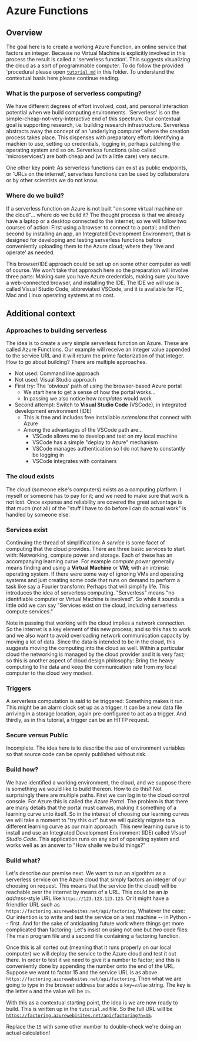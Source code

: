 # Azure Functions

## Overview

The goal here is to create a working Azure Function, an online service that factors an integer. 
Because no Virtual Machine is explicitly involved in this process the result is called a 'serverless function'.
This suggests visualizing the cloud as a sort of programmable computer. To do follow the provided 'procedural
please open [`tutorial.md`](https://github.com/robfatland/serverless/azure/tutorial.md) in this folder. 
To understand the contextual basis here please continue reading. 


### What is the purpose of serverless computing? 

We have different degrees of effort involved, cost, and personal interaction potential when we build computing
environments. 'Serverless' is on the simple-cheap-not-very-interactive end of this spectrum. Our contextual goal
is supporting research, i.e. building research infrastructure. Serverless abstracts away 
the concept of an 'underlying computer' where the creation process takes place. This dispenses with preparatory 
effort: Identifying a machien to use, setting up credentials, logging in, perhaps patching the operating system
and so on. Serverless functions (also called 'microservices') are both cheap and (with a little care) very secure.  

One other key point: As serverless functions can exist as public endpoints, or 'URLs on the internet', 
serverless functions can be used by collaborators or by other scientists we do not know. 


### Where do we build?

If a serverless function on Azure is not built "on some virtual machine on the cloud"... where *do* we build it? 
The thought process is that we already have a laptop or a desktop connected to the internet; so we will follow 
two courses of action: First using a browser to connect to a portal; and then second by installing an app, 
an Integrated Development Environment, that is designed for developing and testing serverless functions before
conveniently uploading them to the Azure cloud; where they 'live and operate' as needed. 


This browser/IDE approach could be set up on some other computer as well of course. We won't take that approach
here so the preparation will involve three parts: Making sure you have Azure credentials, making sure you have 
a web-connected browser, and installing the IDE. The IDE we will use is called Visual Studio Code, abbreviated 
VSCode, and it is available for PC, Mac and Linux operating systems at no cost. 


## Additional context


### Approaches to building serverless


The idea is to create a very simple serverless function on Azure. These are called Azure Functions. 
Our example will receive an integer value appended to the service URL and it will return the prime factorization of that integer. 
How to go about building? There are multiple approaches.

- Not used: Command line approach
- Not used: Visual Studio approach
- First try: The 'obvious' path of using the browser-based Azure portal
    - We start here to get a sense of how the portal works...
    - In passing we also notice how *templates* would work 
- Second attempt: Switch to **Visual Studio Code** (VSCode), in integrated development environment (IDE)
    - This is free and includes free installable *extensions* that connect with Azure
    - Among the advantages of the VSCode path are...
        - VSCode allows me to develop and test on my local machine
        - VSCode has a simple "deploy to Azure" mechanism
        - VSCode manages authentication so I do not have to constantly be logging in
        - VSCode integrates with containers


### The cloud exists


The cloud (someone else's computers) exists as a computing platform. I myself or someone has to pay for it; 
and we need to make sure that work is not lost. Once expense and reliability are covered the great advantage 
is that much (not all) of the "stuff I have to do before I can do actual work" is handled by someone else. 


### Services exist


Continuing the thread of simplification: A *service* is some facet of computing that the cloud provides. There
are three basic services to start with: Networking, compute power and storage. Each of these has an accompanying
learning curve. For example *compute power* generally means finding and using a **Virtual Machine** or **VM**; with an
intrinsic operating system. If there were some way of ignoring VMs and operating systems and just creating some
code that runs on demand to perform a task like say a Fourier transform: Perhaps that will simplify life. This 
introduces the idea of serverless computing. "Serverless" means "no identifiable computer or Virtual Machine is 
involved". So while it sounds a little odd we can say "Services exist on the cloud, including serverless
compute services."

Note in passing that working with the cloud implies a network connection. So the internet is a key element of
this new process; and so this has to work and we also want to avoid overloading network communication capacity
by moving a lot of data. Since the data is intended to be in the cloud, this suggests moving the computing into
the cloud as well. Within a particular cloud the networking is managed by the cloud provider and it is very 
fast; so this is another aspect of cloud design philosophy: Bring the heavy computing to the data and keep
the communication rate from my local computer to the cloud very modest.


### Triggers


A serverless computation is said to be triggered: Something makes it run. This might be an alarm clock set 
up as a trigger. It can be a new data file arriving in a storage location, again pre-configured to act as a 
trigger. And thirdly, as in this tutorial, a trigger can be an HTTP request. 


### Secure versus Public


Incomplete. The idea here is to describe the use of environment variables so that source code can be openly
published without risk. 


### Build how?


We have identified a working environment, the cloud, and we suppose there is something we would like to build
thereon. How to do this? Not surprisingly there are multiple paths. First we can log in to the cloud control
console. For Azure this is called the *Azure Portal*. The problem is that there are many details that the portal
must canvas, making it something of a learning curve unto itself. So in the interest of choosing our learning 
curves we will take a moment to "try this out" but we will quickly migrate to a different learning curve as our
main approach. This new learning curve is to install and use an Integrated Development Environment (IDE) called
*Visual Studio Code*. This application runs on any sort of operating system and works well as an answer to 
"How shalle we build things?"


### Build what? 


Let's describe our premise next. We want to run an algorithm as a serverless service on the Azure cloud that simply
factors an integer of our choosing on request. This means that the service (in the cloud) will be reachable over
the internet by means of a URL. This could be an *ip address*-style URL like `https://123.123.123.123`. Or it 
might have a friendlier URL such as `https://factoring.azurewebsites.net/api/factoring`. Whatever the case: Our 
intention is to write and test the service on a test machine -- in Python -- first. And for the sake of 
anticipating future work where things get more complicated than factoring: Let's insist on using not one 
but *two* code files: The main program file and a second file containing a factoring function. 

Once this is all sorted out (meaning that it runs properly on our local computer) we will deploy the service 
to the Azure cloud and test it out there. In order to test it we need to give it a number to factor; and this
is conveniently done by appending the number onto the end of the URL. Suppose we want to factor 15 and the
service URL is as above `https://factoring.azurewebsites.net/api/factoring`. Then what we are going to type
in the browser address bar adds a `key=value` string. The key is the letter `n` and the value will be `15`. 

With this as a contextual starting point, the idea is we are now ready to build. This is written up in
the `tutorial.md` file. 
So the full URL will be 
[`https://factoring.azurewebisites.net/api/factoring?n=15`](https://factoring.azurewebisites.net/api/factoring?n=15).


Replace the `15` with some other number to double-check we're doing an actual calculation!
